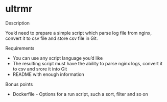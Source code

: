 # ultrmr
Description
 
You’d need to prepare a simple script which parse log file from nginx, convert it to csv file and store csv file in Git.

Requirements 

- You can use any script language you’d like
- The resulting script must have the ability to parse nginx logs, convert it to csv and srore it into Git 
- README with enough information 

Bonus points

 - Dockerfile - Options for a run script, such a sort, filter and so on
